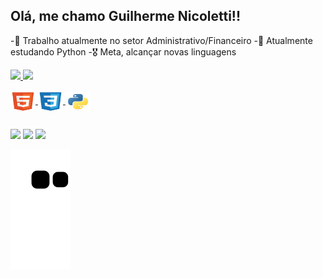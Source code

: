 ## Olá, me chamo Guilherme Nicoletti!!

  -💼 Trabalho atualmente no setor Administrativo/Financeiro
  -📘 Atualmente estudando Python
  -🎖️ Meta, alcançar novas linguagens 


<div align="">
  <a href="https://github.com/guilhermenicoletti">
  <img height="180em" src="https://github-readme-stats.vercel.app/api?username=Guilherme-Nicoletti&show_icons=True&theme=merko&include_all_commits=true&count_private=true"/>
  <img height="180em" src="https://github-readme-stats.vercel.app/api/top-langs/?username=Guilherme-Nicoletti&layout=compact&langs_count=7&theme=merko"/>
</div>
<div style="display: inline_block"><br>
  <img align="center" alt="Gui-HTML" height="30" width="40" src="https://raw.githubusercontent.com/devicons/devicon/master/icons/html5/html5-original.svg">
  <img align="center" alt="Gui-CSS" height="30" width="40" src="https://raw.githubusercontent.com/devicons/devicon/master/icons/css3/css3-original.svg">
  <img align="center" alt="Gui-Python" height="30" width="40" src="https://raw.githubusercontent.com/devicons/devicon/master/icons/python/python-original.svg">
</div>

##

<div> 
  <a href="https://www.instagram.com/gu1lherme__djenifer/" target="_blank"><img src="https://img.shields.io/badge/-Instagram-%23E4405F?style=for-the-badge&logo=instagram&logoColor=white" target="_blank"></a>
  <a href = "mailto:gu1lhermenlt@hotmail.com"><img src="https://img.shields.io/badge/Microsoft_Outlook-0078D4?style=for-the-badge&logo=microsoft-outlook&logoColor=white" target="_blank"></a>
  <a href="https://www.linkedin.com/in/guilherme-nicoletti-85a3ab24b/" target="_blank"><img src="https://img.shields.io/badge/-LinkedIn-%230077B5?style=for-the-badge&logo=linkedin&logoColor=white" target="_blank"></a>
  
  ![Snake animation](https://github.com/Guilherme-Nicoletti/Guilherme-Nicoletti/blob/output/github-contribution-grid-snake.svg)
 
 
</div>
